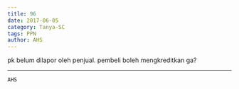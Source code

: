 ```yaml
---
title: 96
date: 2017-06-05
category: Tanya-SC
tags: PPN
author: AHS
---
```


pk belum dilapor oleh penjual. pembeli boleh mengkreditkan ga?

---



`AHS`
